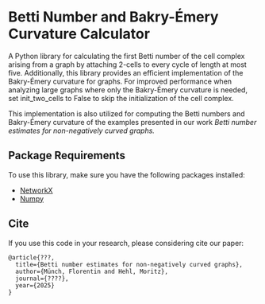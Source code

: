 # Betti Number and Bakry-Émery Curvature Calculator

A Python library for calculating the first Betti number of the cell complex arising from a graph by attaching 2-cells to every cycle of length at most five. Additionally, this library provides an efficient implementation of the Bakry-Émery curvature for graphs. For improved performance when analyzing large graphs where only the Bakry-Émery curvature is needed, set init_two_cells to False to skip the initialization of the cell complex.

This implementation is also utilized for computing the Betti numbers and Bakry-Émery curvature of the examples presented in our work *Betti number estimates for non-negatively curved graphs.*  

## Package Requirements  
To use this library, make sure you have the following packages installed:
* [NetworkX](https://networkx.org)
* [Numpy](https://numpy.org)

## Cite
If you use this code in your research, please considering cite our paper:
```
@article{???,
  title={Betti number estimates for non-negatively curved graphs},
  author={Münch, Florentin and Hehl, Moritz},
  journal={????},
  year={2025}
}
